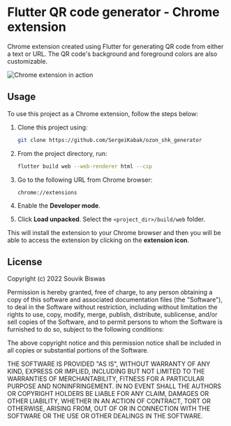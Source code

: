 # Flutter QR code generator - Chrome extension

Chrome extension created using Flutter for generating QR code from either a text or URL. The QR code's background and foreground colors are also customizable.

![Chrome extension in action](screenshots/qr-code-ext-demo.gif)

## Usage

To use this project as a Chrome extension, follow the steps below:

1. Clone this project using:
   
    ```sh
    git clone https://github.com/SergeiKabak/ozon_shk_generator
    ```

2. From the project directory, run:
   
   ```sh
   flutter build web --web-renderer html --csp
   ```

3. Go to the following URL from Chrome browser:
   
   ```url
   chrome://extensions
   ```

4. Enable the **Developer mode**.

5. Click **Load unpacked**. Select the `<project_dir>/build/web` folder.

This will install the extension to your Chrome browser and then you will be able to access the extension by clicking on the **extension icon**.

## License

Copyright (c) 2022 Souvik Biswas

Permission is hereby granted, free of charge, to any person obtaining a copy
of this software and associated documentation files (the "Software"), to deal
in the Software without restriction, including without limitation the rights
to use, copy, modify, merge, publish, distribute, sublicense, and/or sell
copies of the Software, and to permit persons to whom the Software is
furnished to do so, subject to the following conditions:

The above copyright notice and this permission notice shall be included in all
copies or substantial portions of the Software.

THE SOFTWARE IS PROVIDED "AS IS", WITHOUT WARRANTY OF ANY KIND, EXPRESS OR
IMPLIED, INCLUDING BUT NOT LIMITED TO THE WARRANTIES OF MERCHANTABILITY,
FITNESS FOR A PARTICULAR PURPOSE AND NONINFRINGEMENT. IN NO EVENT SHALL THE
AUTHORS OR COPYRIGHT HOLDERS BE LIABLE FOR ANY CLAIM, DAMAGES OR OTHER
LIABILITY, WHETHER IN AN ACTION OF CONTRACT, TORT OR OTHERWISE, ARISING FROM,
OUT OF OR IN CONNECTION WITH THE SOFTWARE OR THE USE OR OTHER DEALINGS IN THE
SOFTWARE.
